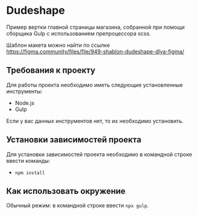 # Dudeshape
Пример вертки главной страницы магазина, собранной при помощи сборщика Gulp с использованием препроцессора scss.

Шаблон макета можно найти по ссылке https://figma.community/files/file/949-shablon-dudeshape-dlya-figma/

## Требования к проекту
Для работы проекта необходимо иметь следующие установленные инструменты:
-	Node.js
-	Gulp

Если у вас данных инструментов нет, то их необходимо установить.

## Установки зависимостей проекта
Для установки зависимостей проекта необходимо в командной строке ввести команды:
-	`npm install`

## Как использовать окружение

Обычный режим: в командной строке ввести `npx gulp`.